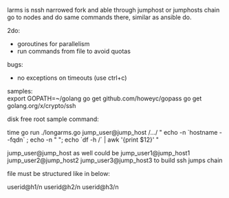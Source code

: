 larms is nssh narrowed fork and able through jumphost or jumphosts chain go to nodes and do same commands there, similar as ansible do.

2do:
- goroutines for parallelism
- run commands from file to avoid quotas

bugs:
- no exceptions on timeouts (use ctrl+c)
 
samples:  
export GOPATH=~/golang
go get github.com/howeyc/gopass
go get golang.org/x/crypto/ssh
 
disk free root sample command:

time go run ./longarms.go jump_user@jump_host  /.../<list of hosts> " echo -n \`hostname --fqdn\` ; echo -n \" \"; echo \`df -h /\` | awk '{print \$12}' "
 
jump_user@jump_host as well could be jump_user1@jump_host1 jump_user2@jump_host2 jump_user3@jump_host3 to build ssh jumps chain

<list of hosts> file must be structured like in below:

userid@h1/n
userid@h2/n
userid@h3/n

